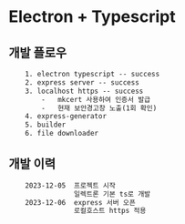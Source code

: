 # Electron + Typescript

## 개발 플로우

```txt
    1. electron typescript -- success
    2. express server -- success
    3. localhost https -- success
        -   mkcert 사용하여 인증서 발급
        -   현재 보안경고창 노출(1회 확인)
    4. express-generator
    5. builder
    6. file downloader        
```

## 개발 이력

```txt
    2023-12-05  프로젝트 시작
                일렉트론 기본 ts로 개발
    2023-12-06  express 서버 오픈
                로컬호스트 https 적용
```